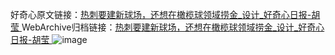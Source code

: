 好奇心原文链接：[热刺要建新球场，还想在橄榄球领域捞金_设计_好奇心日报-胡莹 ](https://www.qdaily.com/articles/11868.html)
WebArchive归档链接：[热刺要建新球场，还想在橄榄球领域捞金_设计_好奇心日报-胡莹 ](http://web.archive.org/web/20190623171541/https://www.qdaily.com/articles/11868.html)
![image](http://ww3.sinaimg.cn/large/007d5XDply1g3wbbmpen2j30u04b1npd)